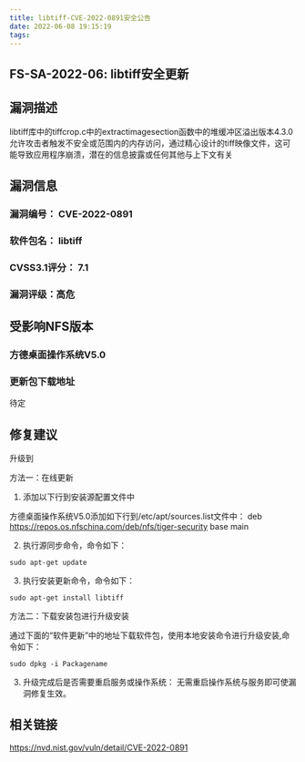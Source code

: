 ```yaml
---
title: libtiff-CVE-2022-0891安全公告
date: 2022-06-08 19:15:19
tags:
---
```

## FS-SA-2022-06: libtiff安全更新

## 漏洞描述

libtiff库中的tiffcrop.c中的extractimagesection函数中的堆缓冲区溢出版本4.3.0允许攻击者触发不安全或范围内的内存访问，通过精心设计的tiff映像文件，这可能导致应用程序崩溃，潜在的信息披露或任何其他与上下文有关

## 漏洞信息

###    漏洞编号： CVE-2022-0891

###    软件包名： libtiff

###    CVSS3.1评分： 7.1

###    漏洞评级：高危

## 受影响NFS版本

###    方德桌面操作系统V5.0

### 更新包下载地址

待定

## 修复建议

升级到 

方法一：在线更新

1. 添加以下行到安装源配置文件中

方德桌面操作系统V5.0添加如下行到/etc/apt/sources.list文件中：
deb https://repos.os.nfschina.com/deb/nfs/tiger-security base main

2. 执行源同步命令，命令如下：

```
sudo apt-get update
```

3. 执行安装更新命令，命令如下：

```
sudo apt-get install libtiff
```

方法二：下载安装包进行升级安装

通过下面的“软件更新”中的地址下载软件包，使用本地安装命令进行升级安装,命令如下：

```
sudo dpkg -i Packagename
```

3. 升级完成后是否需要重启服务或操作系统：
   无需重启操作系统与服务即可使漏洞修复生效。

## 相关链接

https://nvd.nist.gov/vuln/detail/CVE-2022-0891
